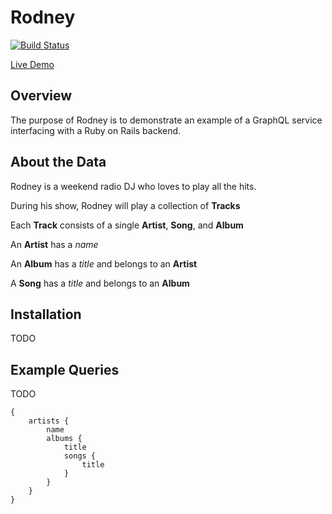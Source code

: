# Rodney
[![Build Status](https://travis-ci.org/corykitchens/rodney.svg?branch=master)](https://travis-ci.org/corykitchens/rodney)


[Live Demo](https://rodneydobbs.herokuapp.com/graphiql)


## Overview
The purpose of Rodney is to demonstrate an example of a GraphQL service interfacing with a Ruby on Rails backend.

## About the Data
Rodney is a weekend radio DJ who loves to play all the hits.

During his show, Rodney will play a collection of __Tracks__

Each __Track__ consists of a single __Artist__, __Song__, and __Album__

An __Artist__ has a _name_

An __Album__ has a _title_ and belongs to an __Artist__

A __Song__ has a _title_ and belongs to an __Album__

## Installation
TODO
## Example Queries
TODO
```
{
    artists {
        name
        albums {
            title
            songs {
                title
            }
        }
    }
}
```
